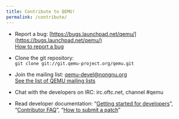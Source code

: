 ```yaml
---
title: Contribute to QEMU!
permalink: /contribute/
---
```


* Report a bug: [https://bugs.launchpad.net/qemu/](https://bugs.launchpad.net/qemu/)<br>[How to report a bug](report-a-bug/)

* Clone the git repository: <br>`git clone git://git.qemu-project.org/qemu.git`

* Join the mailing list: [qemu-devel@nongnu.org](http://lists.nongnu.org/mailman/listinfo/qemu-devel)<br>[See the list of QEMU mailing lists](http://wiki.qemu-project.org/MailingLists)

* Chat with the developers on IRC: irc.oftc.net, channel #qemu

* Read developer documentation: &ldquo;[Getting started for developers](http://wiki.qemu-project.org/Documentation/GettingStartedDevelopers)&rdquo;,
  &ldquo;[Contributor FAQ](http://wiki.qemu-project.org/Contribute/FAQ)&rdquo;, &ldquo;[How to submit a patch](http://wiki.qemu-project.org/Contribute/SubmitAPatch)&rdquo;
